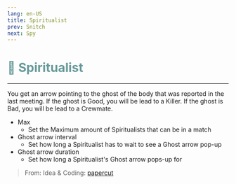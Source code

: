 ```yaml
---
lang: en-US
title: Spiritualist
prev: Snitch
next: Spy
---
```


# <font color="#669999">🧘 <b>Spiritualist</b></font> <Badge text="Support" type="tip" vertical="middle"/>
---

You get an arrow pointing to the ghost of the body that was reported in the last meeting. If the ghost is Good, you will be lead to a Killer. If the ghost is Bad, you will be lead to a Crewmate.
* Max
  * Set the Maximum amount of Spiritualists that can be in a match
* Ghost arrow interval
  * Set how long a Spiritualist has to wait to see a Ghost arrow pop-up
* Ghost arrow duration
  * Set how long a Spiritualist's Ghost arrow pops-up for

> From: Idea & Coding: [papercut](https://github.com/lars-wu)
